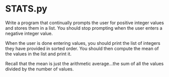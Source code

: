 # STATS.py
Write a program that continually prompts the user for positive integer values and stores them in a list.  You should stop prompting when the user enters a negative integer value.

When the user is done entering values, you should print the list of integers they have provided in sorted order.  You should then compute the mean of the values in the list and print it.

Recall that the mean is just the arithmetic average...the sum of all the values divided by the number of values.  
